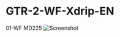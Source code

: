 # GTR-2-WF-Xdrip-EN


01-WF MD225
![Screenshot](https://raw.githubusercontent.com/twinko/GTR-2-WF-Xdrip-EN/main/01-WF%20MD225/Preview.gif)
